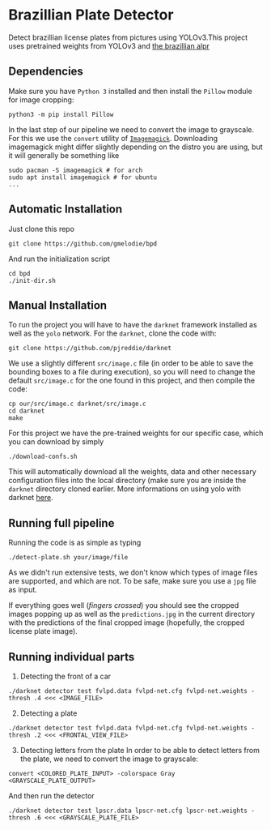 

# Brazillian Plate Detector

Detect brazillian license plates from pictures using YOLOv3.This project uses pretrained weights from YOLOv3 and [the brazillian alpr](http://www.inf.ufrgs.br/~smsilva/real-time-brazilian-alpr/)

## Dependencies

Make sure you have `Python 3` installed and then install the `Pillow` module for image cropping:
```
python3 -m pip install Pillow
```

In the last step of our pipeline we need to convert the image to grayscale. For this we use the `convert` utility of [`Imagemagick`](https://imagemagick.org/index.php). Downloading imagemagick might differ slightly depending on the distro you are using, but it will generally be something like
```
sudo pacman -S imagemagick # for arch
sudo apt install imagemagick # for ubuntu
...
```

## Automatic Installation
Just clone this repo
```
git clone https://github.com/gmelodie/bpd
```
And run the initialization script
```
cd bpd
./init-dir.sh
```


## Manual Installation

To run the project you will have to have the `darknet` framework installed as well as the `yolo` network.
For the `darknet`, clone the code with:
```
git clone https://github.com/pjreddie/darknet
```

We use a slightly different `src/image.c` file (in order to be able to save the bounding boxes to a file during execution), so you will need to change the default `src/image.c` for the one found in this project, and then compile the code:
```
cp our/src/image.c darknet/src/image.c
cd darknet
make
```

For this project we have the pre-trained weights for our specific case, which you can download by simply
```
./download-confs.sh
```
This will automatically download all the weights, data and other necessary configuration files into the local directory (make sure you are inside the `darknet` directory cloned earlier. More informations on using yolo with darknet [here](https://pjreddie.com/darknet/yolo/).


## Running full pipeline
Running the code is as simple as typing
```
./detect-plate.sh your/image/file
```
As we didn't run extensive tests, we don't know which types of image files are supported, and which are not. To be safe, make sure you use a `jpg` file as input.


If everything goes well (*fingers crossed*) you should see the cropped images popping up as well as the `predictions.jpg` in the current directory with the predictions of the final cropped image (hopefully, the cropped license plate image).


## Running individual parts

1. Detecting the front of a car
```
./darknet detector test fvlpd.data fvlpd-net.cfg fvlpd-net.weights -thresh .4 <<< <IMAGE_FILE>
```
2. Detecting a plate
```
./darknet detector test fvlpd.data fvlpd-net.cfg fvlpd-net.weights -thresh .2 <<< <FRONTAL_VIEW_FILE>
```
3. Detecting letters from the plate
In order to be able to detect letters from the plate, we need to convert the image to grayscale:

```
convert <COLORED_PLATE_INPUT> -colorspace Gray <GRAYSCALE_PLATE_OUTPUT>
```
And then run the detector
```
./darknet detector test lpscr.data lpscr-net.cfg lpscr-net.weights -thresh .6 <<< <GRAYSCALE_PLATE_FILE>
```
